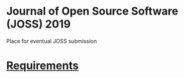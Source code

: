 # Journal of Open Source Software (JOSS) 2019

Place for eventual JOSS submission

# [Requirements](https://joss.readthedocs.io/en/latest/submitting.html)
